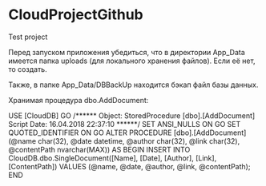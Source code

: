 # CloudProjectGithub
Test project

Перед запуском приложения убедиться, что в директории App_Data имеется папка uploads (для локального хранения файлов). Если её нет, то создать.

Также, в папке App_Data/DBBackUp находится бэкап файл базы данных.

Хранимая процедура dbo.AddDocument:

USE [CloudDB]
GO
/****** Object:  StoredProcedure [dbo].[AddDocument]    Script Date: 16.04.2018 22:37:10 ******/
SET ANSI_NULLS ON
GO
SET QUOTED_IDENTIFIER ON
GO
ALTER PROCEDURE [dbo].[AddDocument]
(@name char(32), @date datetime, @author char(32), @link char(32), @contentPath nvarchar(MAX))
AS
BEGIN
	INSERT INTO CloudDB.dbo.SingleDocument([Name], [Date], [Author], [Link], [ContentPath]) 
    VALUES (@name, @date, @author, @link, @contentPath);
END
